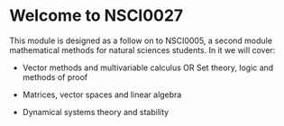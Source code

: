 # Welcome to NSCI0027

This module is designed as a follow on to NSCI0005, a second module mathematical methods for natural sciences students.  In it we will cover:

- Vector methods and multivariable calculus OR Set theory, logic and methods of proof

- Matrices, vector spaces and linear algebra

- Dynamical systems theory and stability